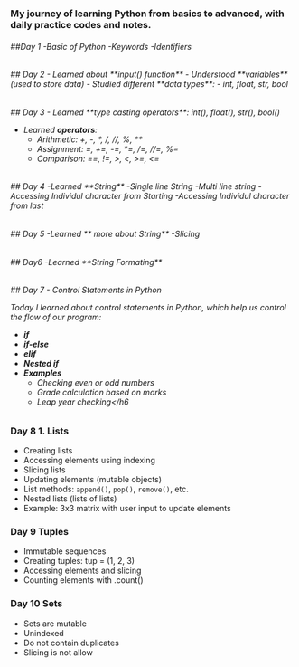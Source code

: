 
<h3>My journey of learning Python from basics to advanced, with daily practice codes and notes.</h3>
<h6>##Day 1
  -Basic of Python
  -Keywords
  -Identifiers</h6>


<h6>## Day 2
- Learned about **input() function**  
- Understood **variables** (used to store data)  
- Studied different **data types**:
  - int, float, str, bool</h6>

<h6>## Day 3
  - Learned **type casting operators**: int(), float(), str(), bool()  
  
  - Learned **operators**:
    - Arithmetic: +, -, *, /, //, %, **  
    - Assignment: =, +=, -=, *=, /=, //=, %=  
    - Comparison: ==, !=, >, <, >=, <=  </h6>


<h6> 
## Day 4
-Learned **String**
-Single line String
-Multi line string
-Accessing Individul character from Starting
-Accessing Individul character from last
</h6>

<h6> 
## Day 5
-Learned ** more about String**
-Slicing
</h6>


<h6> 
## Day6
-Learned **String Formating**
</h6>
<h6>
## Day 7 - Control Statements in Python

Today I learned about control statements in Python, which help us control the flow of our program:

- **if**
- **if-else**
- **elif**
- **Nested if**
- **Examples**
  - Checking even or odd numbers
  - Grade calculation based on marks
  - Leap year checking</h6
  >
 
### Day 8  1. Lists
- Creating lists
- Accessing elements using indexing
- Slicing lists
- Updating elements (mutable objects)
- List methods: `append()`, `pop()`, `remove()`, etc.
- Nested lists (lists of lists)
- Example: 3x3 matrix with user input to update elements

### Day 9 Tuples
- Immutable sequences
- Creating tuples: tup = (1, 2, 3)
- Accessing elements and slicing
- Counting elements with .count()

### Day 10 Sets
- Sets are mutable
- Unindexed
- Do not contain duplicates
- Slicing is not allow



  